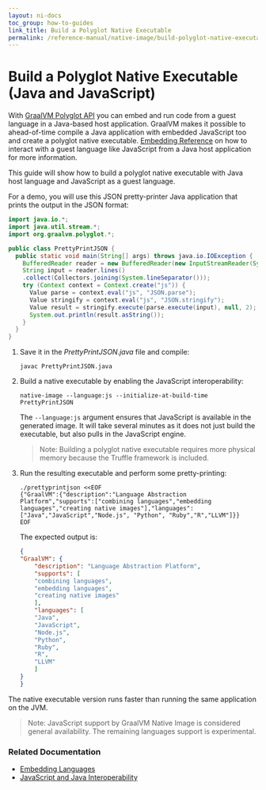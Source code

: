```yaml
---
layout: ni-docs
toc_group: how-to-guides
link_title: Build a Polyglot Native Executable
permalink: /reference-manual/native-image/build-polyglot-native-executable/
---
```


# Build a Polyglot Native Executable (Java and JavaScript)

With [GraalVM Polyglot API](https://www.graalvm.org/sdk/javadoc/org/graalvm/polyglot/package-summary.html) you can embed and run code from a guest language in a Java-based host application.
GraalVM makes it possible to ahead-of-time compile a Java application with embedded JavaScript too and create a polyglot native executable. 
[Embedding Reference](../../embedding/embed-languages.md) on how to interact with a guest language like JavaScript from a Java host application for more information.

This guide will show how to build a polyglot native executable with Java host language and JavaScript as a guest language. 

For a demo, you will use this JSON pretty-printer Java application that prints the output in the JSON format:

```java
import java.io.*;
import java.util.stream.*;
import org.graalvm.polyglot.*;

public class PrettyPrintJSON {
  public static void main(String[] args) throws java.io.IOException {
    BufferedReader reader = new BufferedReader(new InputStreamReader(System.in));
    String input = reader.lines()
    .collect(Collectors.joining(System.lineSeparator()));
    try (Context context = Context.create("js")) {
      Value parse = context.eval("js", "JSON.parse");
      Value stringify = context.eval("js", "JSON.stringify");
      Value result = stringify.execute(parse.execute(input), null, 2);
      System.out.println(result.asString());
    }
  }
} 
```

1. Save it in the _PrettyPrintJSON.java_ file and compile:

    ```shell
    javac PrettyPrintJSON.java
    ```
2. Build a native executable by enabling the JavaScript interoperability:

    ```shell
    native-image --language:js --initialize-at-build-time PrettyPrintJSON
    ```
    The `--language:js` argument ensures that JavaScript is available in the generated image.
    It will take several minutes as it does not just build the executable, but also pulls in the JavaScript engine.

    > Note: Building a polyglot native executable requires more physical memory because the Truffle framework is included.

3. Run the resulting executable and perform some pretty-printing:

    ```shell
    ./prettyprintjson <<EOF
    {"GraalVM":{"description":"Language Abstraction Platform","supports":["combining languages","embedding languages","creating native images"],"languages": ["Java","JavaScript","Node.js", "Python", "Ruby","R","LLVM"]}}
    EOF
    ```
    The expected output is:

    ```JSON
    {
    "GraalVM": {
        "description": "Language Abstraction Platform",
        "supports": [
        "combining languages",
        "embedding languages",
        "creating native images"
        ],
        "languages": [
        "Java",
        "JavaScript",
        "Node.js",
        "Python",
        "Ruby",
        "R",
        "LLVM"
        ]
    }
    }
    ```

The native executable version runs faster than running the same application on the JVM.

> Note: JavaScript support by GraalVM Native Image is considered general availability. The remaining languages support is experimental.

### Related Documentation

* [Embedding Languages](../../embedding/embed-languages.md)
* [JavaScript and Java Interoperability](../../js/JavaInteroperability.md)